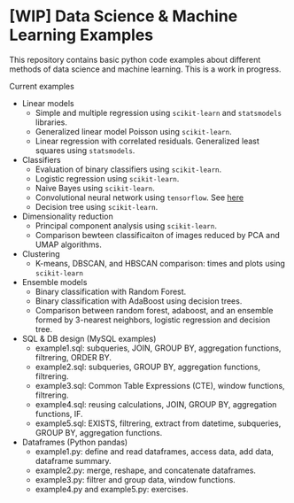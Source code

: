 # [WIP] Data Science & Machine Learning Examples

This repository contains basic python code examples about different methods of data science and machine learning. This is a work in progress.

Current examples

- Linear models
    - Simple and multiple regression using `scikit-learn` and `statsmodels` libraries.
    - Generalized linear model Poisson using `scikit-learn`.
    - Linear regression with correlated residuals. Generalized least squares using `statsmodels`.
- Classifiers
    - Evaluation of binary classifiers using `scikit-learn`.
    - Logistic regression using `scikit-learn`.
    - Naive Bayes using `scikit-learn`.
    - Convolutional neural network using `tensorflow`. See [here](https://github.com/msrosito/deep-learning-galaxy)
    - Decision tree using `scikit-learn`. 
- Dimensionality reduction
    - Principal component analysis using `scikit-learn`.
    - Comparison bewteen classificaiton of images reduced by PCA and UMAP algorithms.
- Clustering
    - K-means, DBSCAN, and HBSCAN comparison: times and plots using `scikit-learn`
- Ensemble models
    - Binary classification with Random Forest.
    - Binary classification with AdaBoost using decision trees.
    - Comparison between random forest, adaboost, and an ensemble formed by 3-nearest neighbors, logistic regression and decision tree.
- SQL & DB design (MySQL examples)
    - example1.sql: subqueries, JOIN, GROUP BY, aggregation functions, filtrering, ORDER BY.
    - example2.sql: subqueries, GROUP BY, aggregation functions, filtrering.
    - example3.sql: Common Table Expressions (CTE), window functions, filtrering.
    - example4.sql: reusing calculations, JOIN, GROUP BY, aggregation functions, IF.
    - example5.sql: EXISTS, filtrering, extract from datetime, subqueries, GROUP BY, aggregation functions.
- Dataframes (Python pandas)
    - example1.py: define and read dataframes, access data, add data, dataframe summary.
    - example2.py: merge, reshape, and concatenate dataframes.
    - example3.py: filtrer and group data, window functions. 
    - example4.py and example5.py: exercises.
    
